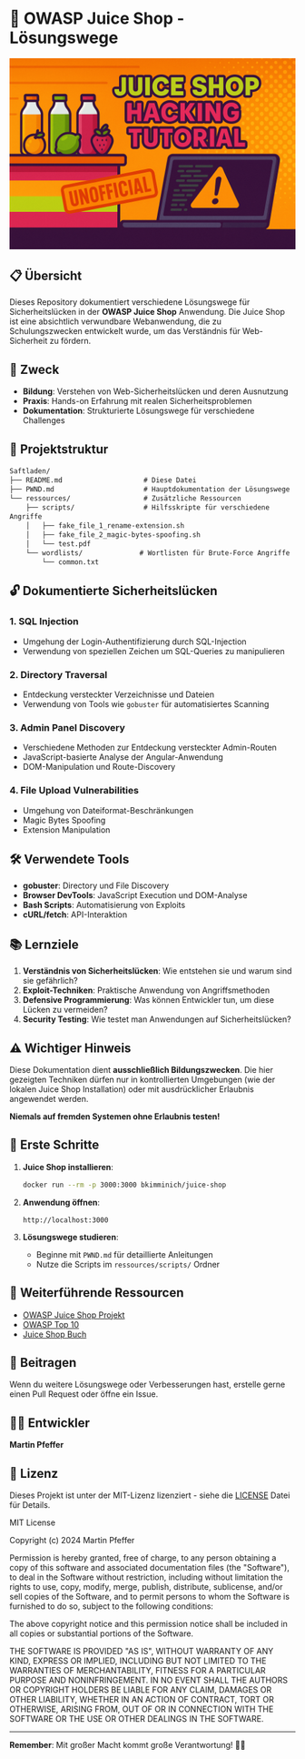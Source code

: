 # 🧃 OWASP Juice Shop - Lösungswege

![Juice Shop Logo](juicy-shop.png)

## 📋 Übersicht

Dieses Repository dokumentiert verschiedene Lösungswege für Sicherheitslücken in der **OWASP Juice Shop** Anwendung. Die Juice Shop ist eine absichtlich verwundbare Webanwendung, die zu Schulungszwecken entwickelt wurde, um das Verständnis für Web-Sicherheit zu fördern.

## 🎯 Zweck

- **Bildung**: Verstehen von Web-Sicherheitslücken und deren Ausnutzung
- **Praxis**: Hands-on Erfahrung mit realen Sicherheitsproblemen
- **Dokumentation**: Strukturierte Lösungswege für verschiedene Challenges

## 📂 Projektstruktur

```
Saftladen/
├── README.md                    # Diese Datei
├── PWND.md                      # Hauptdokumentation der Lösungswege
└── ressources/                  # Zusätzliche Ressourcen
    ├── scripts/                 # Hilfsskripte für verschiedene Angriffe
    │   ├── fake_file_1_rename-extension.sh
    │   ├── fake_file_2_magic-bytes-spoofing.sh
    │   └── test.pdf
    └── wordlists/              # Wortlisten für Brute-Force Angriffe
        └── common.txt
```

## 🔓 Dokumentierte Sicherheitslücken

### 1. **SQL Injection**
- Umgehung der Login-Authentifizierung durch SQL-Injection
- Verwendung von speziellen Zeichen um SQL-Queries zu manipulieren

### 2. **Directory Traversal**
- Entdeckung versteckter Verzeichnisse und Dateien
- Verwendung von Tools wie `gobuster` für automatisiertes Scanning

### 3. **Admin Panel Discovery**
- Verschiedene Methoden zur Entdeckung versteckter Admin-Routen
- JavaScript-basierte Analyse der Angular-Anwendung
- DOM-Manipulation und Route-Discovery

### 4. **File Upload Vulnerabilities**
- Umgehung von Dateiformat-Beschränkungen
- Magic Bytes Spoofing
- Extension Manipulation

## 🛠️ Verwendete Tools

- **gobuster**: Directory und File Discovery
- **Browser DevTools**: JavaScript Execution und DOM-Analyse
- **Bash Scripts**: Automatisierung von Exploits
- **cURL/fetch**: API-Interaktion

## 📚 Lernziele

1. **Verständnis von Sicherheitslücken**: Wie entstehen sie und warum sind sie gefährlich?
2. **Exploit-Techniken**: Praktische Anwendung von Angriffsmethoden
3. **Defensive Programmierung**: Was können Entwickler tun, um diese Lücken zu vermeiden?
4. **Security Testing**: Wie testet man Anwendungen auf Sicherheitslücken?

## ⚠️ Wichtiger Hinweis

Diese Dokumentation dient **ausschließlich Bildungszwecken**. Die hier gezeigten Techniken dürfen nur in kontrollierten Umgebungen (wie der lokalen Juice Shop Installation) oder mit ausdrücklicher Erlaubnis angewendet werden. 

**Niemals auf fremden Systemen ohne Erlaubnis testen!**

## 🚀 Erste Schritte

1. **Juice Shop installieren**: 
   ```bash
   docker run --rm -p 3000:3000 bkimminich/juice-shop
   ```

2. **Anwendung öffnen**: 
   ```
   http://localhost:3000
   ```

3. **Lösungswege studieren**: 
   - Beginne mit `PWND.md` für detaillierte Anleitungen
   - Nutze die Scripts im `ressources/scripts/` Ordner

## 📖 Weiterführende Ressourcen

- [OWASP Juice Shop Projekt](https://owasp.org/www-project-juice-shop/)
- [OWASP Top 10](https://owasp.org/www-project-top-ten/)
- [Juice Shop Buch](https://pwning.owasp-juice.shop/)

## 🤝 Beitragen

Wenn du weitere Lösungswege oder Verbesserungen hast, erstelle gerne einen Pull Request oder öffne ein Issue.

## 👨‍💻 Entwickler

**Martin Pfeffer**

## 📄 Lizenz

Dieses Projekt ist unter der MIT-Lizenz lizenziert - siehe die [LICENSE](LICENSE) Datei für Details.

MIT License

Copyright (c) 2024 Martin Pfeffer

Permission is hereby granted, free of charge, to any person obtaining a copy
of this software and associated documentation files (the "Software"), to deal
in the Software without restriction, including without limitation the rights
to use, copy, modify, merge, publish, distribute, sublicense, and/or sell
copies of the Software, and to permit persons to whom the Software is
furnished to do so, subject to the following conditions:

The above copyright notice and this permission notice shall be included in all
copies or substantial portions of the Software.

THE SOFTWARE IS PROVIDED "AS IS", WITHOUT WARRANTY OF ANY KIND, EXPRESS OR
IMPLIED, INCLUDING BUT NOT LIMITED TO THE WARRANTIES OF MERCHANTABILITY,
FITNESS FOR A PARTICULAR PURPOSE AND NONINFRINGEMENT. IN NO EVENT SHALL THE
AUTHORS OR COPYRIGHT HOLDERS BE LIABLE FOR ANY CLAIM, DAMAGES OR OTHER
LIABILITY, WHETHER IN AN ACTION OF CONTRACT, TORT OR OTHERWISE, ARISING FROM,
OUT OF OR IN CONNECTION WITH THE SOFTWARE OR THE USE OR OTHER DEALINGS IN THE
SOFTWARE.

---

**Remember**: Mit großer Macht kommt große Verantwortung! 🦸‍♂️